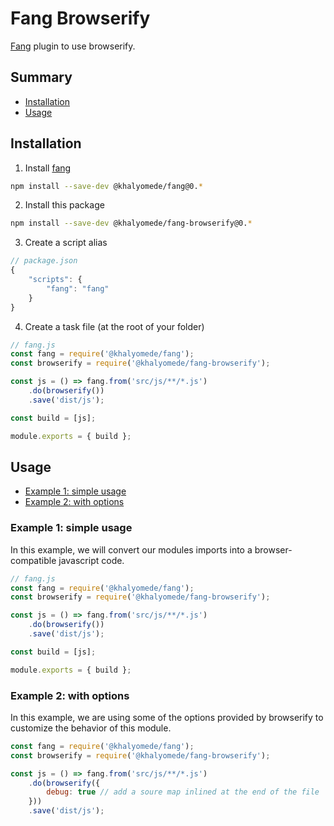 # Fang Browserify

[Fang](https://www.npmjs.com/package/@khalyomede/fang) plugin to use browserify.

## Summary

- [Installation](#installation)
- [Usage](#usage)

## Installation

1. Install [fang](https://www.npmjs.com/package/@khalyomede/fang)

```bash
npm install --save-dev @khalyomede/fang@0.*
```

2. Install this package

```bash
npm install --save-dev @khalyomede/fang-browserify@0.*
```

3. Create a script alias

```javascript
// package.json
{
    "scripts": {
        "fang": "fang"
    }
}
```

4. Create a task file (at the root of your folder)

```javascript
// fang.js
const fang = require('@khalyomede/fang');
const browserify = require('@khalyomede/fang-browserify');

const js = () => fang.from('src/js/**/*.js')
    .do(browserify())
    .save('dist/js');

const build = [js];

module.exports = { build };
```

## Usage

- [Example 1: simple usage](#example-1-simple-usage)
- [Example 2: with options](#example-2-with-options)

### Example 1: simple usage

In this example, we will convert our modules imports into a browser-compatible javascript code.

```javascript
// fang.js
const fang = require('@khalyomede/fang');
const browserify = require('@khalyomede/fang-browserify');

const js = () => fang.from('src/js/**/*.js')
    .do(browserify())
    .save('dist/js');

const build = [js];

module.exports = { build };
```

### Example 2: with options

In this example, we are using some of the options provided by browserify to customize the behavior of this module.

```javascript
const fang = require('@khalyomede/fang');
const browserify = require('@khalyomede/fang-browserify');

const js = () => fang.from('src/js/**/*.js')
    .do(browserify({
        debug: true // add a soure map inlined at the end of the file
    }))
    .save('dist/js');
```
